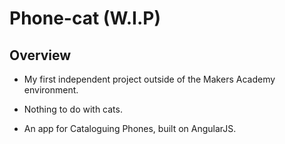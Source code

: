 # Phone-cat (W.I.P)



## Overview

- My first independent project outside of the Makers Academy environment.

- Nothing to do with cats.

- An app for Cataloguing Phones, built on AngularJS.
